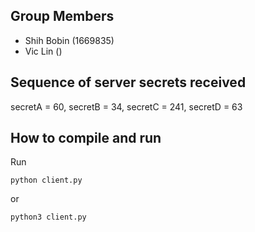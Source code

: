 ## Group Members
- Shih Bobin (1669835)
- Vic Lin ()
  
## Sequence of server secrets received
secretA = 60, secretB = 34, secretC = 241, secretD = 63

## How to compile and run
Run 
```
python client.py 
```
or
```
python3 client.py 
```